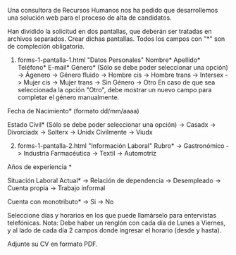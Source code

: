 Una consultora de Recursos Humanos nos ha pedido que desarrollemos una solución
web para el proceso de alta de candidatos.

Han dividido la solicitud en dos pantallas, que deberán ser tratadas en 
archivos separados. Crear dichas pantallas. Todos los campos con "*" son de
compleción obligatoria.

1) forms-1-pantalla-1.html
"Datos Personales"
Nombre*
Apellido*
Teléfono*
E-mail*
Género* (Sólo se debe poder seleccionar una opción)
	-> Ágenero
	-> Género fluido
	-> Hombre cis
	-> Hombre trans
	-> Intersex
	-> Mujer cis
	-> Mujer trans
	-> Sin Género
	-> Otro
En caso de que sea seleccionada la opción "Otro", debe mostrar un nuevo campo
para completar el género manualmente. 

Fecha de Nacimiento* (formato dd/mm/aaaa)

Estado Civil* (Sólo se debe poder seleccionar una opción)
	-> Casadx
	-> Divorciadx
	-> Solterx
	-> Unidx Civilmente
	-> Viudx

2) forms-1-pantalla-2.html
"Información Laboral"
Rubro*
	-> Gastronómico
	-> Industria Farmacéutica
	-> Textil
	-> Automotriz

Años de experiencia *

Situación Laboral Actual*
	-> Relación de dependencia
	-> Desempleado
	-> Cuenta propia
	-> Trabajo informal

Cuenta con monotributo* 
	-> Si
	-> No

Seleccione días y horarios en los que puede llamárselo para entervistas
telefónicas.
Nota: Debe haber un renglón con cada día de Lunes a Viernes, y al lado de cada
día 2 campos donde ingresar el horario (desde y hasta).

Adjunte su CV en formato PDF.








